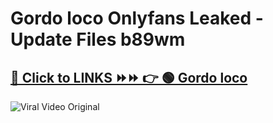 
 # Gordo loco Onlyfans Leaked - Update Files b89wm

## <h2><a href="https://clipsfans.com/Gordo_loco&ref=git">🔗 Click to LINKS ⏩⏩ 👉 🟢 Gordo loco </a></h2>

<a href="https://clipsfans.com/Gordo_loco&ref=git" rel="nofollow" data-target="animated-image.originalLink"><img src="https://i.ibb.co.com/xMMVF88/686577567.gif" alt="Viral Video Original" style="max-width: 100%; display: inline-block;" data-target="animated-image.originalImage"></a>

